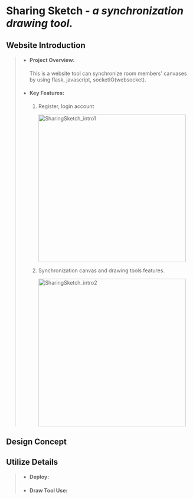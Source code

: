 # Sharing Sketch *- a synchronization drawing tool.*

## Website Introduction
>* #### Project Overview:
>     This is a website tool can synchronize room members' canvases by using flask, javascript, socketIO(websocket).
>* #### Key Features:
>   1. Register, login account
>
>       <img width="400" alt="SharingSketch_intro1" src="https://github.com/user-attachments/assets/81b6d210-cda0-42ed-b20a-e4a3e72917cc">
>   2. Synchronization canvas and drawing tools features.
>
>        <img width="400" alt="SharingSketch_intro2" src="https://github.com/user-attachments/assets/6329dfbb-e758-499b-b799-13869621eed4">

## Design Concept

## Utilize Details
>* #### Deploy:
>* #### Draw Tool Use: 
